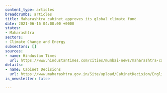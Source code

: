 ```yaml
---
content_type: articles
breadcrumbs: articles
title: Maharashtra cabinet approves its global climate fund
date: 2021-06-16 04:00:00 +0000
states:
- Maharashtra
sectors:
- Climate Change and Energy
subsectors: []
sources:
- name: Hindustan Times
  url: https://www.hindustantimes.com/cities/mumbai-news/maharashtra-cabinet-nod-for-climate-fund-plan-for-coastal-restoration-101623436296467.html
details:
- name: Cabinet Decisions
  url: https://www.maharashtra.gov.in/Site/upload/CabinetDecision/English/10-06-2021%20Cabinet%20Decision%20(Meeting%20No.70).pdf
is_newsletter: false

---
```

